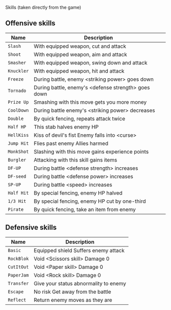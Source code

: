 Skills (taken directly from the game)

## Offensive skills
|Name      |Description |
|----------|------------|
|`Slash`   |With equipped weapon, cut and attack|
|`Shoot`   |With equipped weapon, aim and attack|
|`Smasher` |With equipped weapon, swing down and attack|
|`Knuckler`|With equipped weapon, hit and attack|
|`Freeze`  |During battle, enemy \<striking power> goes down|
|`Tornado` |During battle, enemy's \<defense strength> goes down|
|`Prize Up`|Smashing with this move gets you more money|
|`CoolDown`|During battle enemy's \<striking power> decreases|
|`Double`  |By quick fencing, repeats attack twice|
|`Half HP` |This stab halves enemy HP|
|`HellKiss`|Kiss of devil's fist Enemy falls into \<curse>|
|`Jump Hit`|Flies past enemy Allies harmed|
|`MonkShot`|Slashing with this move gains experience points|
|`Burgler` |Attacking with this skill gains items|
|`DF-UP`   |During battle \<defense strength> increases|
|`DF-seed` |During battle \<defense power> increases|
|`SP-UP`   |During battle \<speed> increases|
|`Half Hit`|By special fencing, enemy HP halved|
|`1/3 Hit` |By special fencing, enemy HP cut by one-third|
|`Pirate`  |By quick fencing, take an item from enemy|

## Defensive skills
|Name      |Description |
|----------|------------|
|`Basic`   |Equipped shield Suffers enemy attack|
|`RockBlok`|Void \<Scissors skill> Damage 0|
|`CutItOut`|Void \<Paper skill> Damage 0|
|`PaperJam`|Void \<Rock skill> Damage 0|
|`Transfer`|Give your status abnormality to enemy|
|`Escape`  |No risk Get away from the battle|
|`Reflect` |Return enemy moves as they are|
